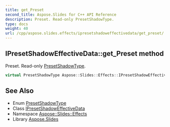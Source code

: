 ```yaml
---
title: get_Preset
second_title: Aspose.Slides for C++ API Reference
description: Preset. Read-only PresetShadowType.
type: docs
weight: 40
url: /cpp/aspose.slides.effects/ipresetshadoweffectivedata/get_preset/
---
```

## IPresetShadowEffectiveData::get_Preset method


Preset. Read-only [PresetShadowType](../../../aspose.slides/presetshadowtype/).

```cpp
virtual PresetShadowType Aspose::Slides::Effects::IPresetShadowEffectiveData::get_Preset()=0
```

## See Also

* Enum [PresetShadowType](../../../aspose.slides/presetshadowtype/)
* Class [IPresetShadowEffectiveData](../)
* Namespace [Aspose::Slides::Effects](../../)
* Library [Aspose.Slides](../../../)
